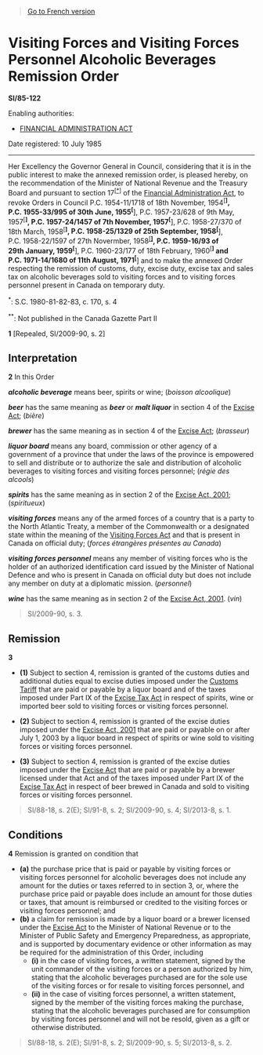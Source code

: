 > [Go to French version](/fr/Règlements/Textes%20réglementaires/85/122.md)

# Visiting Forces and Visiting Forces Personnel Alcoholic Beverages Remission Order

**SI/85-122**

Enabling authorities: 
- [FINANCIAL ADMINISTRATION ACT](/en/Acts/Revised%20Statutes%20of%20Canada/F/F-11.md)

Date registered: 10 July 1985

----------

Her Excellency the Governor General in Council, considering that it is in the public interest to make the annexed remission order, is pleased hereby, on the recommendation of the Minister of National Revenue and the Treasury Board and pursuant to section 17<sup><a href='#fn_SI-85-122_e_hq_7984'>[*]</a></sup> of the [Financial Administration Act](/en/Acts/Revised%20Statutes%20of%20Canada/F/F-11.md), to revoke Orders in Council P.C. 1954-11/1718 of 18th November, 1954<sup><a href='#fn_SI-85-122_e_hq_7985'>[**]</a></sup>, P.C. 1955-33/995 of 30th June, 1955<sup><a href='#fn_SI-85-122_e_hq_7985'>[**]</a></sup>, P.C. 1957-23/628 of 9th May, 1957<sup><a href='#fn_SI-85-122_e_hq_7985'>[**]</a></sup>, P.C. 1957-24/1457 of 7th November, 1957<sup><a href='#fn_SI-85-122_e_hq_7985'>[**]</a></sup>, P.C. 1958-27/370 of 18th March, 1958<sup><a href='#fn_SI-85-122_e_hq_7985'>[**]</a></sup>, P.C. 1958-25/1329 of 25th September, 1958<sup><a href='#fn_SI-85-122_e_hq_7985'>[**]</a></sup>, P.C. 1958-22/1597 of 27th Novermber, 1958<sup><a href='#fn_SI-85-122_e_hq_7985'>[**]</a></sup>, P.C. 1959-16/93 of 29th January, 1959<sup><a href='#fn_SI-85-122_e_hq_7985'>[**]</a></sup>, P.C. 1960-23/177 of 18th February, 1960<sup><a href='#fn_SI-85-122_e_hq_7985'>[**]</a></sup> and P.C. 1971-14/1680 of 11th August, 1971<sup><a href='#fn_SI-85-122_e_hq_7985'>[**]</a></sup> and to make the annexed Order respecting the remission of customs, duty, excise duty, excise tax and sales tax on alcoholic beverages sold to visiting forces and to visiting forces personnel present in Canada on temporary duty.

<a name='fn_SI-85-122_e_hq_7984'><sup>*</sup></a>: S.C. 1980-81-82-83, c. 170, s. 4<br />

<a name='fn_SI-85-122_e_hq_7985'><sup>**</sup></a>: Not published in the Canada Gazette Part II<br />



**1** [Repealed, SI/2009-90, s. 2]




## Interpretation


**2** In this Order

***alcoholic beverage*** means beer, spirits or wine; (*boisson alcoolique*)

***beer*** has the same meaning as ***beer*** or ***malt liquor*** in section 4 of the [Excise Act](/en/Acts/Revised%20Statutes%20of%20Canada/E/E-14.md); (*bière*)

***brewer*** has the same meaning as in section 4 of the [Excise Act](/en/Acts/Revised%20Statutes%20of%20Canada/E/E-14.md); (*brasseur*)

***liquor board*** means any board, commission or other agency of a government of a province that under the laws of the province is empowered to sell and distribute or to authorize the sale and distribution of alcoholic beverages to visiting forces and visiting forces personnel; (*régie des alcools*)

***spirits*** has the same meaning as in section 2 of the [Excise Act, 2001](/en/Acts/Statutes%20of%20Canada/2002/c.%2022.md); (*spiritueux*)

***visiting forces*** means any of the armed forces of a country that is a party to the North Atlantic Treaty, a member of the Commonwealth or a designated state within the meaning of the [Visiting Forces Act](/en/Acts/Revised%20Statutes%20of%20Canada/V/V-2.md) and that is present in Canada on official duty; (*forces étrangères présentes au Canada*)

***visiting forces personnel*** means any member of visiting forces who is the holder of an authorized identification card issued by the Minister of National Defence and who is present in Canada on official duty but does not include any member on duty at a diplomatic mission. (*personnel*)

***wine*** has the same meaning as in section 2 of the [Excise Act, 2001](/en/Acts/Statutes%20of%20Canada/2002/c.%2022.md). (*vin*)
> SI/2009-90, s. 3.





## Remission


**3** 

- **(1)** Subject to section 4, remission is granted of the customs duties and additional duties equal to excise duties imposed under the [Customs Tariff](/en/Acts/Statutes%20of%20Canada/1997/c.%2036.md) that are paid or payable by a liquor board and of the taxes imposed under Part IX of the [Excise Tax Act](/en/Acts/Revised%20Statutes%20of%20Canada/E/E-15.md) in respect of spirits, wine or imported beer sold to visiting forces or visiting forces personnel.

- **(2)** Subject to section 4, remission is granted of the excise duties imposed under the [Excise Act, 2001](/en/Acts/Statutes%20of%20Canada/2002/c.%2022.md) that are paid or payable on or after July 1, 2003 by a liquor board in respect of spirits or wine sold to visiting forces or visiting forces personnel.

- **(3)** Subject to section 4, remission is granted of the excise duties imposed under the [Excise Act](/en/Acts/Revised%20Statutes%20of%20Canada/E/E-14.md) that are paid or payable by a brewer licensed under that Act and of the taxes imposed under Part IX of the [Excise Tax Act](/en/Acts/Revised%20Statutes%20of%20Canada/E/E-15.md) in respect of beer brewed in Canada and sold to visiting forces or visiting forces personnel.
> SI/88-18, s. 2(E); SI/91-8, s. 2; SI/2009-90, s. 4; SI/2013-8, s. 1.





## Conditions


**4** Remission is granted on condition that
- **(a)** the purchase price that is paid or payable by visiting forces or visiting forces personnel for alcoholic beverages does not include any amount for the duties or taxes referred to in section 3, or, where the purchase price paid or payable does include an amount for those duties or taxes, that amount is reimbursed or credited to the visiting forces or visiting forces personnel; and
- **(b)** a claim for remission is made by a liquor board or a brewer licensed under the [Excise Act](/en/Acts/Revised%20Statutes%20of%20Canada/E/E-14.md) to the Minister of National Revenue or to the Minister of Public Safety and Emergency Preparedness, as appropriate, and is supported by documentary evidence or other information as may be required for the administration of this Order, including
	- **(i)** in the case of visiting forces, a written statement, signed by the unit commander of the visiting forces or a person authorized by him, stating that the alcoholic beverages purchased are for the sole use of the visiting forces or for resale to visiting forces personnel, and
	- **(ii)** in the case of visiting forces personnel, a written statement, signed by the member of the visiting forces making the purchase, stating that the alcoholic beverages purchased are for consumption by visiting forces personnel and will not be resold, given as a gift or otherwise distributed.
> SI/88-18, s. 2(E); SI/91-8, s. 2; SI/2009-90, s. 5; SI/2013-8, s. 2.



